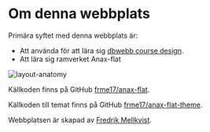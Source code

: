 Om denna webbplats
==============================================

Primära syftet med denna webbplats är:

* Att använda för att lära sig [dbwebb course design](http://dbwebb.se/design).
* Att lära sig ramverket Anax-flat

![layout-anatomy](img/layout-anatomy50.png)

Källkoden finns på GitHub [frme17/anax-flat](https://github.com/frme17/Anax-flat).

Källkoden till temat finns på GitHub
[frme17/anax-flat-theme](https://github.com/frme17/anax-flat-theme).

Webbplatsen är skapad av  [Fredrik Mellkvist](mailto:fredrik.mellkvist@gmail.com).
